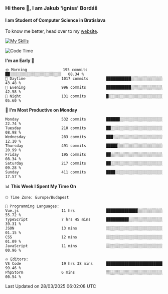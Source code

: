 ### Hi there 👋, I am Jakub 'igniss' Bordáš

#### I am Student of Computer Science in Bratislava
To know me better, head over to my [website](https://bordas.sk).

[![My Skills](https://skillicons.dev/icons?i=js,typescript,html,css,figma,svelte,vue,next,postgresql,nest,express,nodejs)](https://bordas.sk)


<!--START_SECTION:waka-->
![Code Time](http://img.shields.io/badge/Code%20Time-1%2C764%20hrs%2020%20mins-blue)

**I'm an Early 🐤** 

```text
🌞 Morning                195 commits         ██░░░░░░░░░░░░░░░░░░░░░░░   08.34 % 
🌆 Daytime                1017 commits        ███████████░░░░░░░░░░░░░░   43.48 % 
🌃 Evening                996 commits         ███████████░░░░░░░░░░░░░░   42.58 % 
🌙 Night                  131 commits         █░░░░░░░░░░░░░░░░░░░░░░░░   05.60 % 
```
📅 **I'm Most Productive on Monday** 

```text
Monday                   532 commits         ██████░░░░░░░░░░░░░░░░░░░   22.74 % 
Tuesday                  210 commits         ██░░░░░░░░░░░░░░░░░░░░░░░   08.98 % 
Wednesday                283 commits         ███░░░░░░░░░░░░░░░░░░░░░░   12.10 % 
Thursday                 491 commits         █████░░░░░░░░░░░░░░░░░░░░   20.99 % 
Friday                   195 commits         ██░░░░░░░░░░░░░░░░░░░░░░░   08.34 % 
Saturday                 217 commits         ██░░░░░░░░░░░░░░░░░░░░░░░   09.28 % 
Sunday                   411 commits         ████░░░░░░░░░░░░░░░░░░░░░   17.57 % 
```


📊 **This Week I Spent My Time On** 

```text
🕑︎ Time Zone: Europe/Budapest

💬 Programming Languages: 
Vue.js                   11 hrs              ██████████████░░░░░░░░░░░   55.72 % 
TypeScript               7 hrs 45 mins       ██████████░░░░░░░░░░░░░░░   39.31 % 
JSON                     13 mins             ░░░░░░░░░░░░░░░░░░░░░░░░░   01.15 % 
CSS                      12 mins             ░░░░░░░░░░░░░░░░░░░░░░░░░   01.09 % 
JavaScript               11 mins             ░░░░░░░░░░░░░░░░░░░░░░░░░   00.96 % 

🔥 Editors: 
VS Code                  19 hrs 38 mins      █████████████████████████   99.46 % 
PhpStorm                 6 mins              ░░░░░░░░░░░░░░░░░░░░░░░░░   00.54 % 
```


 Last Updated on 28/03/2025 06:02:08 UTC
<!--END_SECTION:waka-->

